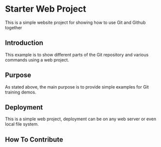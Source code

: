# Starter Web Project

This is a simple website project for 
showing how to use Git and Github together

## Introduction

This example is to show different parts of the Git repository and various
commands using a web project.

## Purpose

As stated above, the main purpose is to
provide simple examples for Git training
demos.

## Deployment

This is a simple web project, deployment
can be on any web server or even local
file system.

## How To Contribute